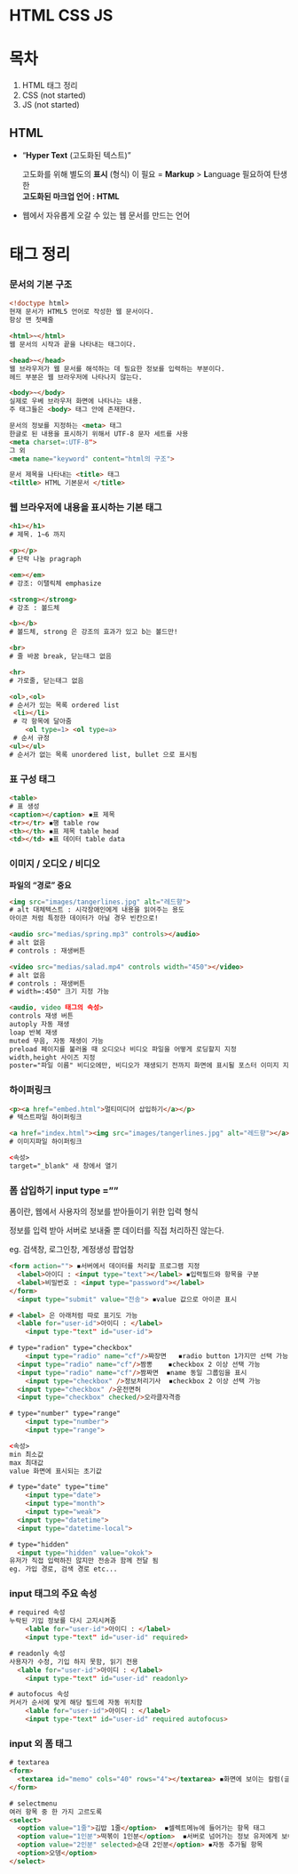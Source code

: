 # HTML CSS JS

# 목차
1. HTML 태그 정리
2. CSS (not started)
3. JS (not started)

## HTML

- “**Hyper Text** (고도화된 텍스트)”
    
    고도화를 위해 별도의 **표시** (형식) 이 필요 = **Markup** > **L**anguage 필요하여 탄생한  
    **고도화된 마크업 언어 : HTML**  
    
- 웹에서 자유롭게 오갈 수 있는 웹 문서를 만드는 언어



# 태그 정리


### 문서의 기본 구조

```html
<!doctype html> 
현재 문서가 HTML5 언어로 작성한 웹 문서이다.
항상 맨 첫째줄

<html>~</html>
웹 문서의 시작과 끝을 나타내는 태그이다.

<head>~</head>
웹 브라우저가 웹 문서를 해석하는 데 필요한 정보를 입력하는 부분이다.
헤드 부분은 웹 브라우저에 나타나지 않는다.

<body>~</body>
실제로 우베 브라우저 화면에 나타나는 내용.
주 태그들은 <body> 태그 안에 존재한다.

문서의 정보를 지정하는 <meta> 태그
한글로 된 내용을 표시하기 위해서 UTF-8 문자 세트를 사용
<meta charset=:UTF-8">
그 외
<meta name="keyword" content="html의 구조">

문서 제목을 나타내는 <title> 태그
<tiltle> HTML 기본문서 </title>
```

### 웹 브라우저에 내용을 표시하는 <body> 기본 태그

```html
<h1></h1>
# 제목. 1~6 까지

<p></p>
# 단락 나눔 pragraph

<em></em>
# 강조: 이탤릭체 emphasize

<strong></strong>
# 강조 : 볼드체

<b></b>
# 볼드체, strong 은 강조의 효과가 있고 b는 볼드만!

<br>
# 줄 바꿈 break, 닫는태그 없음

<hr>
# 가로줄, 닫는태그 없음

<ol>,<ol>
# 순서가 있는 목록 ordered list
 <li></li>
 # 각 항목에 달아줌
	<ol type=1> <ol type=a>
 # 순서 규정
<ul></ul>
# 순서가 없는 목록 unordered list, bullet 으로 표시됨
```

### 표 구성 태그

```html
<table>
# 표 생성
<caption></caption> ◾표 제목
<tr></tr> ◾행 table row
<th></th> ◾표 제목 table head
<td></td> ◾표 데이터 table data
```

### 이미지 / 오디오 / 비디오

**파일의 “경로” 중요**

```html
<img src="images/tangerlines.jpg" alt="레드향">
# alt 대체텍스트 : 시각장애인에게 내용을 읽어주는 용도
아이콘 처럼 특정한 데이터가 아닐 경우 빈칸으로!

<audio src="medias/spring.mp3" controls></audio>
# alt 없음
# controls : 재생버튼

<video src="medias/salad.mp4" controls width="450"></video>
# alt 없음
# controls : 재생버튼
# width=:450" 크기 지정 가능

<audio, video 태그의 속성>
controls 재생 버튼
autoply 자동 재생
loap 반복 재생
muted 무음, 자동 재생이 가능
preload 페이지를 불러올 때 오디오나 비디오 파일을 어떻게 로딩할지 지정
width,height 사이즈 지정
poster="파일 이름" 비디오에만, 비디오가 재생되기 전까지 화면에 표시될 포스터 이미지 지정
```

### 하이퍼링크

```html
<p><a href="embed.html">멀티미디어 삽입하기</a></p>
# 텍스트파일 하이퍼링크

<a href="index.html"><img src="images/tangerlines.jpg" alt="레드향"></a>
# 이미지파일 하이퍼링크

<속성>
target="_blank" 새 창에서 열기
```

### 폼 삽입하기 input type =””

폼이란, 웹에서 사용자의 정보를 받아들이기 위한 입력 형식

정보를 입력 받아 서버로 보내줄 뿐 데이터를 직접 처리하진 않는다.

eg. 검색창, 로그인창, 계정생성 팝업창

```html
<form action=""> ◾서버에서 데이터를 처리할 프로그램 지정 
  <label>아이디 : <input type="text"></label> ◾입력필드와 항목을 구분
  <label>비밀번호 : <input type="password"></label>
</form>
  <input type="submit" value="전송"> ◾value 값으로 아이콘 표시

# <label> 은 아래처럼 따로 표기도 가능
  <lable for="user-id">아이디 : </label>
	<input type-"text" id="user-id">

# type="radion" type="checkbox"
	<input type="radio" name="cf"/>짜장면   ◾radio button 1가지만 선택 가능
  <input type="radio" name="cf"/>짬뽕    ◾checkbox 2 이상 선택 가능
  <input type="radio" name="cf"/>짬짜면  ◾name 동일 그룹임을 표시
	<input type="checkbox" />정보처리기사  ◾checkbox 2 이상 선택 가능
  <input type="checkbox" />운전면허
  <input type="checkbox" checked/>오라클자격증

# type="number" type="range"
	<input type="number">
	<input type="range">

<속성>
min 최소값
max 최대값
value 화면에 표시되는 초기값

# type="date" type="time"
	<input type="date">
	<input type="month">
	<input type="weak">
  <input type="datetime">
  <input type="datetime-local">

# type="hidden"
  <input type="hidden" value="okok">
유저가 직접 입력하진 않지만 전송과 함께 전달 됨
eg. 가입 경로, 검색 경로 etc...
```

### input 태그의 주요 속성

```html
# required 속성
누락된 기입 정보를 다시 고지시켜줌
	<lable for="user-id">아이디 : </label>
	<input type-"text" id="user-id" required>

# readonly 속성
사용자가 수정, 기입 하지 못함, 읽기 전용
  <lable for="user-id">아이디 : </label>
	<input type-"text" id="user-id" readonly>

# autofocus 속성
커서가 순서에 맞게 해당 필드에 자동 위치함
	<lable for="user-id">아이디 : </label>
	<input type-"text" id="user-id" required autofocus>
```

### input 외 폼 태그

```html
# textarea
<form>
  <textarea id="memo" cols="40" rows="4"></textarea> ◾화면에 보이는 칼럼(글자)수와 행수 대략 설정
</form>

# selectmenu
여러 항목 중 한 가지 고르도록
<select>
  <option value="1줄">김밥 1줄</option>  ◾셀렉트메뉴에 들어가는 항목 태그  
  <option value="1인분">떡볶이 1인분</option>  ◾서버로 넘어가는 정보 유저에게 보이는 정보
  <option value="2인분" selected>순대 2인분</option> ◾자동 추가될 항목
  <option>오뎅</option>
</select>
```

